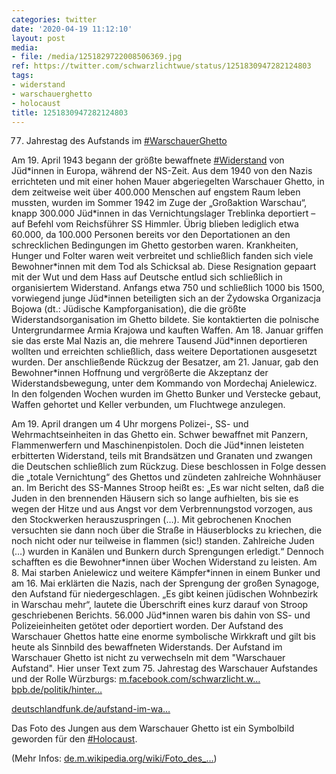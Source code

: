 ```yaml
---
categories: twitter
date: '2020-04-19 11:12:10'
layout: post
media:
- file: /media/1251829722008506369.jpg
ref: https://twitter.com/schwarzlichtwue/status/1251830947282124803
tags:
- widerstand
- warschauerghetto
- holocaust
title: 1251830947282124803
---
```

77. Jahrestag des Aufstands im [#WarschauerGhetto](/t/warschauerghetto) 



Am 19. April 1943 begann der größte bewaffnete [#Widerstand](/t/widerstand) von Jüd\*innen in Europa, während der NS-Zeit. 
Aus dem 1940 von den Nazis errichteten und mit einer hohen Mauer abgeriegelten Warschauer Ghetto, in dem zeitweise weit über 400.000 Menschen auf engstem Raum leben mussten, wurden im Sommer 1942 im Zuge der „Großaktion Warschau“, knapp 300.000 Jüd\*innen in das Vernichtungslager
Treblinka deportiert – auf Befehl vom Reichsführer SS Himmler. Übrig blieben lediglich etwa 60.000, da 100.000 Personen bereits vor den Deportationen an den schrecklichen Bedingungen im Ghetto gestorben waren.
Krankheiten, Hunger und Folter waren weit verbreitet und schließlich fanden sich viele Bewohner\*innen mit dem Tod als Schicksal ab. Diese Resignation gepaart mit der Wut und dem Hass auf Deutsche entlud sich schließlich in organisiertem Widerstand.
Anfangs etwa 750 und schließlich 1000 bis 1500, vorwiegend junge Jüd\*innen beteiligten sich an der Żydowska Organizacja Bojowa (dt.: Jüdische Kampforganisation), die die größte Widerstandsorganisation im Ghetto bildete.
Sie kontaktierten die polnische Untergrundarmee Armia Krajowa und kauften Waffen. Am 18. Januar griffen sie das erste Mal Nazis an, die mehrere Tausend Jüd\*innen deportieren wollten und erreichten schließlich, dass weitere Deportationen ausgesetzt wurden.
Der anschließende Rückzug der Besatzer, am 21. Januar, gab den Bewohner\*innen Hoffnung und vergrößerte die Akzeptanz der Widerstandsbewegung, unter dem Kommando von Mordechaj Anielewicz. In den folgenden Wochen wurden im Ghetto
Bunker und Verstecke gebaut, Waffen gehortet und Keller verbunden, um Fluchtwege anzulegen. 

Am 19. April drangen um 4 Uhr morgens Polizei-, SS- und Wehrmachtseinheiten in das Ghetto ein. Schwer bewaffnet mit Panzern, Flammenwerfern und Maschinenpistolen.
Doch die Jüd\*innen leisteten erbitterten Widerstand, teils mit Brandsätzen und Granaten und zwangen die Deutschen schließlich zum Rückzug. Diese beschlossen in Folge dessen die „totale Vernichtung“ des Ghettos und zündeten zahlreiche Wohnhäuser an.
Im Bericht des SS-Mannes Stroop heißt es: „Es war nicht selten, daß die Juden in den brennenden Häusern sich so lange aufhielten, bis sie es wegen der Hitze und aus Angst vor dem Verbrennungstod vorzogen, aus den Stockwerken herauszuspringen (…).
Mit gebrochenen Knochen versuchten sie dann noch über die Straße in Häuserblocks zu kriechen, die noch nicht oder nur teilweise in flammen (sic!) standen. Zahlreiche Juden (…) wurden in Kanälen und Bunkern durch Sprengungen erledigt.“
Dennoch schafften es die Bewohner\*innen über Wochen Widerstand zu leisten.  Am 8. Mai starben Anielewicz und weitere Kämpfer\*innen in einem Bunker und am 16. Mai erklärten die Nazis, nach der Sprengung der großen Synagoge, den Aufstand für niedergeschlagen.
„Es gibt keinen jüdischen Wohnbezirk in Warschau mehr“, lautete die Überschrift eines kurz darauf von Stroop geschriebenen Berichts. 56.000 Jüd\*innen waren bis dahin von SS- und Polizeieinheiten getötet oder deportiert worden.
Der Aufstand des Warschauer Ghettos hatte eine enorme symbolische Wirkkraft und gilt bis heute als Sinnbild des bewaffneten Widerstands.
Der Aufstand im Warschauer Ghetto ist nicht zu verwechseln mit dem "Warschauer Aufstand". Hier unser Text zum 75. Jahrestag des Warschauer Aufstandes und der Rolle Würzburgs: [m.facebook.com/schwarzlicht.w…](https://m.facebook.com/schwarzlicht.wue/posts/616955375379173/?_rdr)
[bpb.de/politik/hinter…](https://www.bpb.de/politik/hintergrund-aktuell/158334/warschauer-ghetto) 



[deutschlandfunk.de/aufstand-im-wa…](https://www.deutschlandfunk.de/aufstand-im-warschauer-ghetto-symbol-des-juedischen.724.de.html?dram:article_id=415723)



Das Foto des Jungen aus dem Warschauer Ghetto ist ein Symbolbild geworden für den [#Holocaust](/t/holocaust). 

(Mehr Infos: [de.m.wikipedia.org/wiki/Foto_des_…](https://de.m.wikipedia.org/wiki/Foto_des_Jungen_aus_dem_Warschauer_Ghetto))